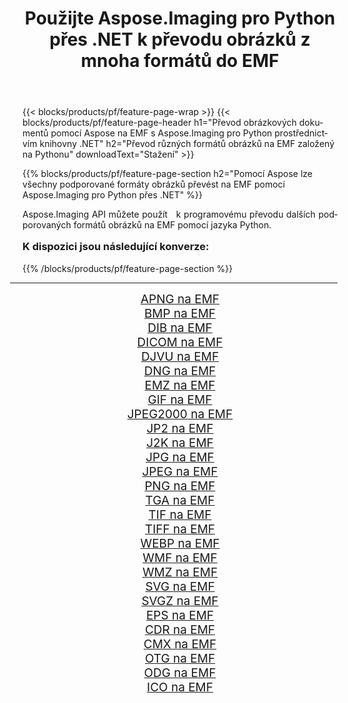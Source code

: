 ﻿---
title: Použijte Aspose.Imaging pro Python přes .NET k převodu obrázků z mnoha formátů do EMF 
weight: 3920
url: /cs/python-net/conversion/to/emf/ 
lang: cs
langdirlevel: 2
locales: zh-hans,ja,it,ru,de,es,fr,nl,id,lt,pl,pt,vi,tr,ko,zh-hant,ar,hi,th,sv,cs,uk,he
description: Aspose.Imaging pro Python přes knihovnu .NET můžete použít k převodu z různých formátů do EMF
---

{{< blocks/products/pf/feature-page-wrap >}}
{{< blocks/products/pf/feature-page-header h1="Převod obrázkových dokumentů pomocí Aspose na EMF s Aspose.Imaging pro Python prostřednictvím knihovny .NET" h2="Převod různých formátů obrázků na EMF založený na Pythonu" downloadText="Stažení" >}}


{{% blocks/products/pf/feature-page-section  h2="Pomocí Aspose lze všechny podporované formáty obrázků převést na EMF pomocí Aspose.Imaging pro Python přes .NET" %}}
<p align=justify>Aspose.Imaging API můžete použít   k programovému převodu dalších podporovaných formátů obrázků na EMF pomocí jazyka Python.</p>
<h3 style="margin-top:16px;">
K dispozici jsou následující konverze:
</h3>
{{% /blocks/products/pf/feature-page-section %}}
<div class="container-fluid productfamilypage bg-gray">
    <div class="convertypes bg-gray agp-content section">
        <div class="container">
		<hr style="margin-left:-20px;"/>
		<div class="row other-converters" style="gap: 10px;font-size: 19px;text-align:center;">
		    <div class='col-md-3 other-converter remove-lp remove-rp'><a href="/imaging/cs/python-net/conversion/apng-to-emf/" style="padding:15px;">APNG na EMF</a></div>
<div class='col-md-3 other-converter remove-lp remove-rp'><a href="/imaging/cs/python-net/conversion/bmp-to-emf/" style="padding:15px;">BMP na EMF</a></div>
<div class='col-md-3 other-converter remove-lp remove-rp'><a href="/imaging/cs/python-net/conversion/dib-to-emf/" style="padding:15px;">DIB na EMF</a></div>
<div class='col-md-3 other-converter remove-lp remove-rp'><a href="/imaging/cs/python-net/conversion/dicom-to-emf/" style="padding:15px;">DICOM na EMF</a></div>
<div class='col-md-3 other-converter remove-lp remove-rp'><a href="/imaging/cs/python-net/conversion/djvu-to-emf/" style="padding:15px;">DJVU na EMF</a></div>
<div class='col-md-3 other-converter remove-lp remove-rp'><a href="/imaging/cs/python-net/conversion/dng-to-emf/" style="padding:15px;">DNG na EMF</a></div>
<div class='col-md-3 other-converter remove-lp remove-rp'><a href="/imaging/cs/python-net/conversion/emz-to-emf/" style="padding:15px;">EMZ na EMF</a></div>
<div class='col-md-3 other-converter remove-lp remove-rp'><a href="/imaging/cs/python-net/conversion/gif-to-emf/" style="padding:15px;">GIF na EMF</a></div>
<div class='col-md-3 other-converter remove-lp remove-rp'><a href="/imaging/cs/python-net/conversion/jpeg2000-to-emf/" style="padding:15px;">JPEG2000 na EMF</a></div>
<div class='col-md-3 other-converter remove-lp remove-rp'><a href="/imaging/cs/python-net/conversion/jp2-to-emf/" style="padding:15px;">JP2 na EMF</a></div>
<div class='col-md-3 other-converter remove-lp remove-rp'><a href="/imaging/cs/python-net/conversion/j2k-to-emf/" style="padding:15px;">J2K na EMF</a></div>
<div class='col-md-3 other-converter remove-lp remove-rp'><a href="/imaging/cs/python-net/conversion/jpg-to-emf/" style="padding:15px;">JPG na EMF</a></div>
<div class='col-md-3 other-converter remove-lp remove-rp'><a href="/imaging/cs/python-net/conversion/jpeg-to-emf/" style="padding:15px;">JPEG na EMF</a></div>
<div class='col-md-3 other-converter remove-lp remove-rp'><a href="/imaging/cs/python-net/conversion/png-to-emf/" style="padding:15px;">PNG na EMF</a></div>
<div class='col-md-3 other-converter remove-lp remove-rp'><a href="/imaging/cs/python-net/conversion/tga-to-emf/" style="padding:15px;">TGA na EMF</a></div>
<div class='col-md-3 other-converter remove-lp remove-rp'><a href="/imaging/cs/python-net/conversion/tif-to-emf/" style="padding:15px;">TIF na EMF</a></div>
<div class='col-md-3 other-converter remove-lp remove-rp'><a href="/imaging/cs/python-net/conversion/tiff-to-emf/" style="padding:15px;">TIFF na EMF</a></div>
<div class='col-md-3 other-converter remove-lp remove-rp'><a href="/imaging/cs/python-net/conversion/webp-to-emf/" style="padding:15px;">WEBP na EMF</a></div>
<div class='col-md-3 other-converter remove-lp remove-rp'><a href="/imaging/cs/python-net/conversion/wmf-to-emf/" style="padding:15px;">WMF na EMF</a></div>
<div class='col-md-3 other-converter remove-lp remove-rp'><a href="/imaging/cs/python-net/conversion/wmz-to-emf/" style="padding:15px;">WMZ na EMF</a></div>
<div class='col-md-3 other-converter remove-lp remove-rp'><a href="/imaging/cs/python-net/conversion/svg-to-emf/" style="padding:15px;">SVG na EMF</a></div>
<div class='col-md-3 other-converter remove-lp remove-rp'><a href="/imaging/cs/python-net/conversion/svgz-to-emf/" style="padding:15px;">SVGZ na EMF</a></div>
<div class='col-md-3 other-converter remove-lp remove-rp'><a href="/imaging/cs/python-net/conversion/eps-to-emf/" style="padding:15px;">EPS na EMF</a></div>
<div class='col-md-3 other-converter remove-lp remove-rp'><a href="/imaging/cs/python-net/conversion/cdr-to-emf/" style="padding:15px;">CDR na EMF</a></div>
<div class='col-md-3 other-converter remove-lp remove-rp'><a href="/imaging/cs/python-net/conversion/cmx-to-emf/" style="padding:15px;">CMX na EMF</a></div>
<div class='col-md-3 other-converter remove-lp remove-rp'><a href="/imaging/cs/python-net/conversion/otg-to-emf/" style="padding:15px;">OTG na EMF</a></div>
<div class='col-md-3 other-converter remove-lp remove-rp'><a href="/imaging/cs/python-net/conversion/odg-to-emf/" style="padding:15px;">ODG na EMF</a></div>
<div class='col-md-3 other-converter remove-lp remove-rp'><a href="/imaging/cs/python-net/conversion/ico-to-emf/" style="padding:15px;">ICO na EMF</a></div>
                </div>
        </div>
    </div>
</div>
<br/>

